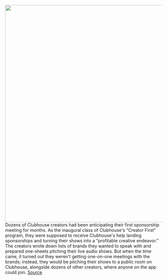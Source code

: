 <img src='https://cdn.vox-cdn.com/thumbor/2jzJ9IZN8v99TYk3ftU_qq2tMHM=/0x0:3000x2000/1200x675/filters:focal(1260x760:1740x1240)/cdn.vox-cdn.com/uploads/chorus_image/image/69919480/Image_from_iOS__1_.0.jpg' width='700px' /><br/>
Dozens of Clubhouse creators had been anticipating their first sponsorship meeting for months. As the inaugural class of Clubhouse's “Creator First” program, they were supposed to receive Clubhouse's help landing sponsorships and turning their shows into a “profitable creative endeavor.” The creators wrote down lists of brands they wanted to speak with and prepared one-sheets pitching their live audio shows. But when the time came, it turned out they weren't getting one-on-one meetings with the brands; instead, they would be pitching their shows to a public room on Clubhouse, alongside dozens of other creators, where anyone on the app could join.
<a href='https://www.theverge.com/2021/9/28/22696403/clubhouse-creators-first-sponsorship-program'> Source <a/>